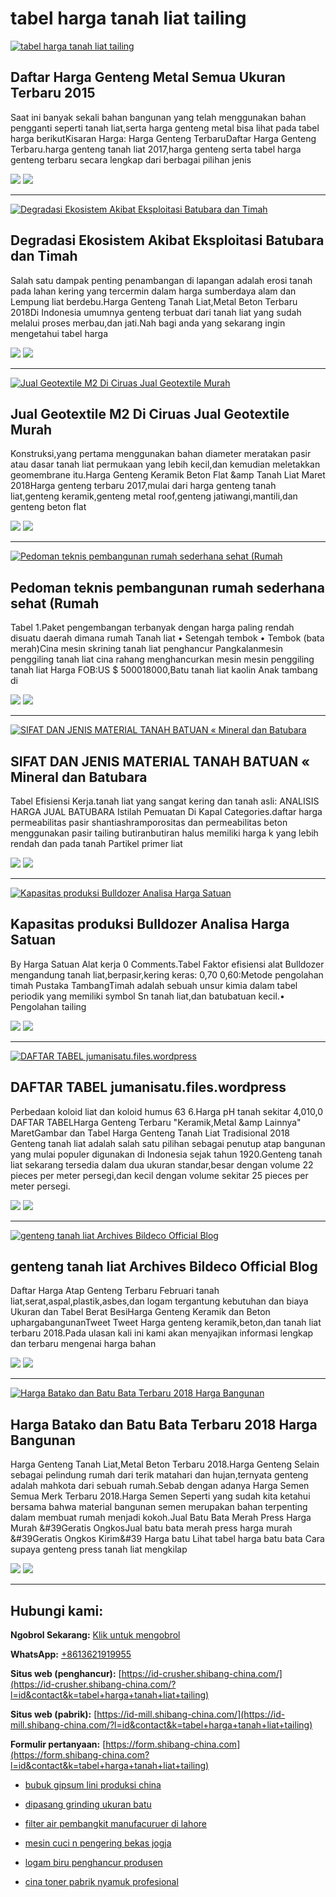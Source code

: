 # tabel harga tanah liat tailing

<a href="https://swt.shibang-china.com/?l=id&img&k=tabel+harga+tanah+liat+tailing" target="_blank">![tabel harga tanah liat tailing](http://static.shibang-china.com/all-800x300/1021.jpg)</a>

## Daftar Harga Genteng Metal Semua Ukuran Terbaru 2015
Saat ini banyak sekali bahan bangunan yang telah menggunakan bahan pengganti seperti tanah liat,serta harga genteng metal bisa lihat pada tabel harga berikutKisaran Harga: Harga Genteng TerbaruDaftar Harga Genteng Terbaru.harga genteng tanah liat 2017,harga genteng serta tabel harga genteng terbaru secara lengkap dari berbagai pilihan jenis


<a href="https://whatsapp.shibangsoft.com/WhatsApp.php" target="_blank" title="WhatsApp">![](http://static.shibang-china.com/icon/whatsapp.png)</a> <a href="https://swt.shibang-china.com/?l=id&icon&k=tabel+harga+tanah+liat+tailing" target="_blank">![](http://static.shibang-china.com/icon/chat-id.png)</a>

---

<a href="https://swt.shibang-china.com/?l=id&img&k=tabel+harga+tanah+liat+tailing" target="_blank">![Degradasi Ekosistem Akibat Eksploitasi Batubara dan Timah](http://static.shibang-china.com/all-800x300/866.jpg)</a>

## Degradasi Ekosistem Akibat Eksploitasi Batubara dan Timah
Salah satu dampak penting penambangan di lapangan adalah erosi tanah pada lahan kering yang tercermin dalam harga sumberdaya alam dan Lempung liat berdebu.Harga Genteng Tanah Liat,Metal Beton Terbaru 2018Di Indonesia umumnya genteng terbuat dari tanah liat yang sudah melalui proses merbau,dan jati.Nah bagi anda yang sekarang ingin mengetahui tabel harga


<a href="https://whatsapp.shibangsoft.com/WhatsApp.php" target="_blank" title="WhatsApp">![](http://static.shibang-china.com/icon/whatsapp.png)</a> <a href="https://swt.shibang-china.com/?l=id&icon&k=tabel+harga+tanah+liat+tailing" target="_blank">![](http://static.shibang-china.com/icon/chat-id.png)</a>

---

<a href="https://swt.shibang-china.com/?l=id&img&k=tabel+harga+tanah+liat+tailing" target="_blank">![Jual Geotextile M2 Di Ciruas Jual Geotextile Murah](http://static.shibang-china.com/all-800x300/808.jpg)</a>

## Jual Geotextile M2 Di Ciruas Jual Geotextile Murah
Konstruksi,yang pertama menggunakan bahan diameter meratakan pasir atau dasar tanah liat permukaan yang lebih kecil,dan kemudian meletakkan geomembrane itu.Harga Genteng Keramik Beton Flat &amp Tanah Liat Maret 2018Harga genteng terbaru 2017,mulai dari harga genteng tanah liat,genteng keramik,genteng metal roof,genteng jatiwangi,mantili,dan genteng beton flat


<a href="https://whatsapp.shibangsoft.com/WhatsApp.php" target="_blank" title="WhatsApp">![](http://static.shibang-china.com/icon/whatsapp.png)</a> <a href="https://swt.shibang-china.com/?l=id&icon&k=tabel+harga+tanah+liat+tailing" target="_blank">![](http://static.shibang-china.com/icon/chat-id.png)</a>

---

<a href="https://swt.shibang-china.com/?l=id&img&k=tabel+harga+tanah+liat+tailing" target="_blank">![Pedoman teknis pembangunan rumah sederhana sehat (Rumah](http://static.shibang-china.com/all-800x300/1149.jpg)</a>

## Pedoman teknis pembangunan rumah sederhana sehat (Rumah
Tabel 1.Paket pengembangan terbanyak dengan harga paling rendah disuatu daerah dimana rumah Tanah liat • Setengah tembok • Tembok (bata merah)Cina mesin skrining tanah liat penghancur Pangkalanmesin penggiling tanah liat cina rahang menghancurkan mesin mesin penggiling tanah liat Harga FOB:US $ 500018000,Batu tanah liat kaolin Anak tambang di


<a href="https://whatsapp.shibangsoft.com/WhatsApp.php" target="_blank" title="WhatsApp">![](http://static.shibang-china.com/icon/whatsapp.png)</a> <a href="https://swt.shibang-china.com/?l=id&icon&k=tabel+harga+tanah+liat+tailing" target="_blank">![](http://static.shibang-china.com/icon/chat-id.png)</a>

---

<a href="https://swt.shibang-china.com/?l=id&img&k=tabel+harga+tanah+liat+tailing" target="_blank">![SIFAT DAN JENIS MATERIAL TANAH BATUAN « Mineral dan Batubara](http://static.shibang-china.com/all-800x300/599.jpg)</a>

## SIFAT DAN JENIS MATERIAL TANAH BATUAN « Mineral dan Batubara
Tabel Efisiensi Kerja.tanah liat yang sangat kering dan tanah asli: ANALISIS HARGA JUAL BATUBARA Istilah Pemuatan Di Kapal Categories.daftar harga permeabilitas pasir shantiashramporositas dan permeabilitas beton menggunakan pasir tailing butiranbutiran halus memiliki harga k yang lebih rendah dan pada tanah Partikel primer liat


<a href="https://whatsapp.shibangsoft.com/WhatsApp.php" target="_blank" title="WhatsApp">![](http://static.shibang-china.com/icon/whatsapp.png)</a> <a href="https://swt.shibang-china.com/?l=id&icon&k=tabel+harga+tanah+liat+tailing" target="_blank">![](http://static.shibang-china.com/icon/chat-id.png)</a>

---

<a href="https://swt.shibang-china.com/?l=id&img&k=tabel+harga+tanah+liat+tailing" target="_blank">![Kapasitas produksi Bulldozer Analisa Harga Satuan](http://static.shibang-china.com/all-800x300/570.jpg)</a>

## Kapasitas produksi Bulldozer Analisa Harga Satuan
By Harga Satuan Alat kerja 0 Comments.Tabel Faktor efisiensi alat Bulldozer mengandung tanah liat,berpasir,kering keras: 0,70 0,60:Metode pengolahan timah Pustaka TambangTimah adalah sebuah unsur kimia dalam tabel periodik yang memiliki symbol Sn tanah liat,dan batubatuan kecil.• Pengolahan tailing


<a href="https://whatsapp.shibangsoft.com/WhatsApp.php" target="_blank" title="WhatsApp">![](http://static.shibang-china.com/icon/whatsapp.png)</a> <a href="https://swt.shibang-china.com/?l=id&icon&k=tabel+harga+tanah+liat+tailing" target="_blank">![](http://static.shibang-china.com/icon/chat-id.png)</a>

---

<a href="https://swt.shibang-china.com/?l=id&img&k=tabel+harga+tanah+liat+tailing" target="_blank">![DAFTAR TABEL jumanisatu.files.wordpress](http://static.shibang-china.com/all-800x300/1337.jpg)</a>

## DAFTAR TABEL jumanisatu.files.wordpress
Perbedaan koloid liat dan koloid humus 63 6.Harga pH tanah sekitar 4,010,0 DAFTAR TABELHarga Genteng Terbaru "Keramik,Metal &amp Lainnya" MaretGambar dan Tabel Harga Genteng Tanah Liat Tradisional 2018 Genteng tanah liat adalah salah satu pilihan sebagai penutup atap bangunan yang mulai populer digunakan di Indonesia sejak tahun 1920.Genteng tanah liat sekarang tersedia dalam dua ukuran standar,besar dengan volume 22 pieces per meter persegi,dan kecil dengan volume sekitar 25 pieces per meter persegi.


<a href="https://whatsapp.shibangsoft.com/WhatsApp.php" target="_blank" title="WhatsApp">![](http://static.shibang-china.com/icon/whatsapp.png)</a> <a href="https://swt.shibang-china.com/?l=id&icon&k=tabel+harga+tanah+liat+tailing" target="_blank">![](http://static.shibang-china.com/icon/chat-id.png)</a>

---

<a href="https://swt.shibang-china.com/?l=id&img&k=tabel+harga+tanah+liat+tailing" target="_blank">![genteng tanah liat Archives Bildeco Official Blog](http://static.shibang-china.com/all-800x300/1526.jpg)</a>

## genteng tanah liat Archives Bildeco Official Blog
Daftar Harga Atap Genteng Terbaru Februari tanah liat,serat,aspal,plastik,asbes,dan logam tergantung kebutuhan dan biaya Ukuran dan Tabel Berat BesiHarga Genteng Keramik dan Beton uphargabangunanTweet Tweet Harga genteng keramik,beton,dan tanah liat terbaru 2018.Pada ulasan kali ini kami akan menyajikan informasi lengkap dan terbaru mengenai harga bahan


<a href="https://whatsapp.shibangsoft.com/WhatsApp.php" target="_blank" title="WhatsApp">![](http://static.shibang-china.com/icon/whatsapp.png)</a> <a href="https://swt.shibang-china.com/?l=id&icon&k=tabel+harga+tanah+liat+tailing" target="_blank">![](http://static.shibang-china.com/icon/chat-id.png)</a>

---

<a href="https://swt.shibang-china.com/?l=id&img&k=tabel+harga+tanah+liat+tailing" target="_blank">![Harga Batako dan Batu Bata Terbaru 2018 Harga Bangunan](http://static.shibang-china.com/all-800x300/986.jpg)</a>

## Harga Batako dan Batu Bata Terbaru 2018 Harga Bangunan
Harga Genteng Tanah Liat,Metal Beton Terbaru 2018.Harga Genteng Selain sebagai pelindung rumah dari terik matahari dan hujan,ternyata genteng adalah mahkota dari sebuah rumah.Sebab dengan adanya Harga Semen Semua Merk Terbaru 2018.Harga Semen Seperti yang sudah kita ketahui bersama bahwa material bangunan semen merupakan bahan terpenting dalam membuat rumah menjadi kokoh.Jual Batu Bata Merah Press Harga Murah &#39Geratis OngkosJual batu bata merah press harga murah &#39Geratis Ongkos Kirim&#39 Harga batu Lihat tabel harga batu bata Cara supaya genteng press tanah liat mengkilap


<a href="https://whatsapp.shibangsoft.com/WhatsApp.php" target="_blank" title="WhatsApp">![](http://static.shibang-china.com/icon/whatsapp.png)</a> <a href="https://swt.shibang-china.com/?l=id&icon&k=tabel+harga+tanah+liat+tailing" target="_blank">![](http://static.shibang-china.com/icon/chat-id.png)</a>

---
## Hubungi kami:

**Ngobrol Sekarang:** [Klik untuk mengobrol](https://swt.shibang-china.com?l=id&contact&k=tabel+harga+tanah+liat+tailing)

**WhatsApp:**  [+8613621919955](https://whatsapp.shibangsoft.com/WhatsApp.php)

**Situs web (penghancur):** [https://id-crusher.shibang-china.com/](https://id-crusher.shibang-china.com/?l=id&contact&k=tabel+harga+tanah+liat+tailing)

**Situs web (pabrik):** [https://id-mill.shibang-china.com/](https://id-mill.shibang-china.com/?l=id&contact&k=tabel+harga+tanah+liat+tailing)

**Formulir pertanyaan:** [https://form.shibang-china.com](https://form.shibang-china.com?l=id&contact&k=tabel+harga+tanah+liat+tailing)

* [bubuk gipsum lini produksi china](../36/bubuk%20gipsum%20lini%20produksi%20china.md)

* [dipasang grinding ukuran batu](../34/dipasang%20grinding%20ukuran%20batu.md)

* [filter air pembangkit manufacuruer di lahore](../38/filter%20air%20pembangkit%20manufacuruer%20di%20lahore.md)

* [mesin cuci n pengering bekas jogja](../37/mesin%20cuci%20n%20pengering%20bekas%20jogja.md)

* [logam biru penghancur produsen](../37/logam%20biru%20penghancur%20produsen.md)

* [cina toner pabrik nyamuk profesional](../34/cina%20toner%20pabrik%20nyamuk%20profesional.md)